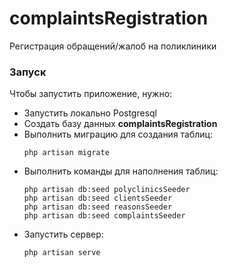 # complaintsRegistration
 Регистрация обращений/жалоб на поликлиники

### Запуск
Чтобы запустить приложение, нужно:
  * Запустить локально Postgresql
  * Создать базу данных **complaintsRegistration**
  * Выполнить миграцию для создания таблиц: 
    ```
    php artisan migrate
    ```
  * Выполнить команды для наполнения таблиц: 
    ```
    php artisan db:seed polyclinicsSeeder
    php artisan db:seed clientsSeeder
    php artisan db:seed reasonsSeeder
    php artisan db:seed complaintsSeeder
    ```
  * Запустить сервер:
    ```
    php artisan serve
    ```
